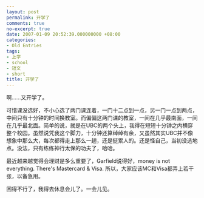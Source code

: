```yaml
---
layout: post
permalink: 开学了
comments: true
no-excerpt: true
date: 2007-01-09 20:52:39.000000000 +08:00
categories:
- Old Entries
tags:
- 上学
- school
- 短文
- short
title: 开学了
---
```

啊……又开学了。

可惜课没选好，不小心选了两门课连着，一门十二点到一点，另一门一点到两点，中间只有十分钟的时间换教室。而偏偏这两门课的教室，一间在几乎最南面，一间在几乎最北面。简单的说，就是在UBC的两个头上，我得在短短十分钟之内横穿整个校园。虽然说凭我这个脚力，十分钟还算绰绰有余，又虽然其实UBC并不像想象中那么大，每次都得走上那么一趟，还是挺累人的。还是怪自己，当初没选地点。没法，只有练练神行太保的功夫了，哈哈。

最近越来越觉得会理财是多么重要了，Garfield说得好，money is not everything. There's Mastercard & Visa. 所以，大家应该MC和Visa都弄上若干张，以备急用。

困得不行了，我得去休息会儿了。一会儿见。
